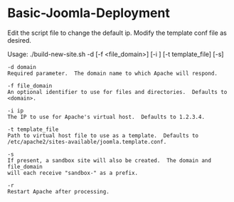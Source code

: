 # Basic-Joomla-Deployment

Edit the script file to change the default ip.  Modify the template conf file as desired.

Usage: ./build-new-site.sh -d <domain> [-f <file_domain>] [-i <ip>] [-t template_file] [-s]

    -d domain
    Required parameter.  The domain name to which Apache will respond.

    -f file_domain
    An optional identifier to use for files and directories.  Defaults to <domain>.

    -i ip
    The IP to use for Apache's virtual host.  Defaults to 1.2.3.4.

    -t template_file
    Path to virtual host file to use as a template.  Defaults to /etc/apache2/sites-available/joomla.template.conf.

    -s
    If present, a sandbox site will also be created.  The domain and file_domain
    will each receive "sandbox-" as a prefix.

    -r
    Restart Apache after processing.
